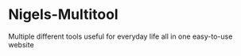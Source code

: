 # Nigels-Multitool
Multiple different tools useful for everyday life all in one easy-to-use website
